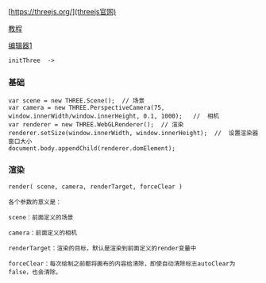 [https://threejs.org/](threejs官网)

[教程]( http://www.hewebgl.com/article/articledir/1 )

[编辑器1](http://www.myjscode.com/threejs/editor/index.html)



```html
initThree  -> 
```

### 基础

```
var scene = new THREE.Scene();  // 场景		
var camera = new THREE.PerspectiveCamera(75, window.innerWidth/window.innerHeight, 0.1, 1000);   //  相机		
var renderer = new THREE.WebGLRenderer();  // 渲染		
renderer.setSize(window.innerWidth, window.innerHeight);  //  设置渲染器窗口大小	
document.body.appendChild(renderer.domElement);
```



### 渲染

```
render( scene, camera, renderTarget, forceClear )

各个参数的意义是：

scene：前面定义的场景

camera：前面定义的相机

renderTarget：渲染的目标，默认是渲染到前面定义的render变量中

forceClear：每次绘制之前都将画布的内容给清除，即使自动清除标志autoClear为false，也会清除。
```




